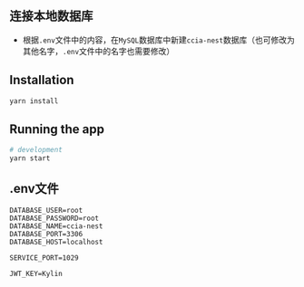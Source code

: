 ## 连接本地数据库
- 根据`.env`文件中的内容，在`MySQL`数据库中新建`ccia-nest`数据库（也可修改为其他名字，`.env`文件中的名字也需要修改）

## Installation

```bash
yarn install
```

## Running the app

```bash
# development
yarn start
```

## .env文件
```.env
DATABASE_USER=root
DATABASE_PASSWORD=root
DATABASE_NAME=ccia-nest
DATABASE_PORT=3306
DATABASE_HOST=localhost

SERVICE_PORT=1029

JWT_KEY=Kylin
```
